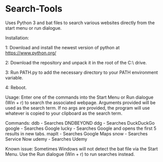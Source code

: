 # Search-Tools
Uses Python 3 and bat files to search various websites directly from the start menu or run dialogue. 

Installation:

1: Download and install the newest version of python at https://www.python.org/

2: Download the repository and unpack it in the root of the C:\ drive.

3: Run PATH.py to add the necessary directory to your PATH environment variable.

4: Reboot.

Usage:
Enter one of the commands into the Start Menu or Run dialogue (Win + r) to search the associated webpage. Arguments provided will be used as the search term. 
If no args are provided, the program will use whatever is copied to your clipboard as the search term.

Commands:
ddb - Searches DNDBEYOND
ddg - Searches DuckDuckGo
google - Searches Google
lucky - Searches Google and opens the first 5 results in new tabs.
mapIt - Searches Google Maps
snow - Searches Service Now
udemy - Searches Udemy

Known issue:
Sometimes Windows will not detect the bat file via the Start Menu. Use the Run dialogue (Win + r) to run searches instead.
